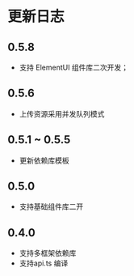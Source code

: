 # 更新日志

## 0.5.8

* 支持 ElementUI 组件库二次开发；

## 0.5.6
* 上传资源采用并发队列模式

## 0.5.1 ~ 0.5.5
* 更新依赖库模板

## 0.5.0

* 支持基础组件库二开

## 0.4.0

* 支持多框架依赖库
* 支持api.ts 编译